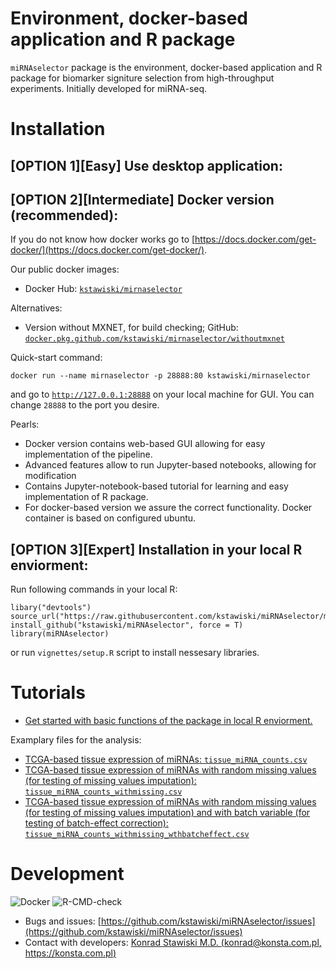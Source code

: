 # Environment, docker-based application and R package

`miRNAselector` package is the environment, docker-based application and R package for biomarker signiture selection from high-throughput experiments. Initially developed for miRNA-seq.

# Installation

## [OPTION 1][Easy] Use desktop application:


## [OPTION 2][Intermediate] Docker version (recommended):

If you do not know how docker works go to [https://docs.docker.com/get-docker/](https://docs.docker.com/get-docker/).

Our public docker images: 

- Docker Hub: [`kstawiski/mirnaselector`](https://hub.docker.com/r/kstawiski/mirnaselector)

Alternatives:

- Version without MXNET, for build checking; GitHub: [`docker.pkg.github.com/kstawiski/mirnaselector/withoutmxnet`](https://docker.pkg.github.com/kstawiski/mirnaselector/withoutmxnet)

Quick-start command: 

```
docker run --name mirnaselector -p 28888:80 kstawiski/mirnaselector
```

and go to [`http://127.0.0.1:28888`](http://127.0.0.1:28888) on your local machine for GUI. You can change `28888` to the port you desire.

Pearls:

- Docker version contains web-based GUI allowing for easy implementation of the pipeline.
- Advanced features allow to run Jupyter-based notebooks, allowing for modification 
- Contains Jupyter-notebook-based tutorial for learning and easy implementation of R package.
- For docker-based version we assure the correct functionality. Docker container is based on configured ubuntu.

## [OPTION 3][Expert] Installation in your local R enviorment:

Run following commands in your local R:

```
libary("devtools")
source_url("https://raw.githubusercontent.com/kstawiski/miRNAselector/master/vignettes/setup.R")
install_github("kstawiski/miRNAselector", force = T)
library(miRNAselector)
```
or run `vignettes/setup.R` script to install nessesary libraries.

# Tutorials

- [Get started with basic functions of the package in local R enviorment.](https://htmlpreview.github.io/?https://github.com/kstawiski/miRNAselector/blob/master/static/Tutorial.html)

Examplary files for the analysis:

- [TCGA-based tissue expression of miRNAs: `tissue_miRNA_counts.csv`](http://kstawiski.github.io/miRNAselector/example/tissue_miRNA_counts.csv)
- [TCGA-based tissue expression of miRNAs with random missing values (for testing of missing values imputation): `tissue_miRNA_counts_withmissing.csv`](http://kstawiski.github.io/miRNAselector/example/tissue_miRNA_counts_withmissing.csv)
- [TCGA-based tissue expression of miRNAs with random missing values (for testing of missing values imputation) and with batch variable (for testing of batch-effect correction): `tissue_miRNA_counts_withmissing_wthbatcheffect.csv`](http://kstawiski.github.io/miRNAselector/example/tissue_miRNA_counts_withmissing_wthbatcheffect.csv)

# Development

 ![Docker](https://github.com/kstawiski/miRNAselector/workflows/Docker/badge.svg) ![R-CMD-check](https://github.com/kstawiski/miRNAselector/workflows/R-CMD-check/badge.svg)

- Bugs and issues: [https://github.com/kstawiski/miRNAselector/issues](https://github.com/kstawiski/miRNAselector/issues)
- Contact with developers: [Konrad Stawiski M.D. (konrad@konsta.com.pl, https://konsta.com.pl)](https://konsta.com.pl)